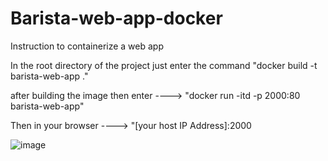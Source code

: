 # Barista-web-app-docker
Instruction to containerize a web app

In the root directory of the project just enter the command "docker build -t barista-web-app ."

after building the image then enter ----> "docker run -itd -p 2000:80 barista-web-app"

Then in your browser ----> "[your host IP Address]:2000

![image](https://github.com/user-attachments/assets/69016399-e4c4-4a25-9610-8f4ecb95ea55)
